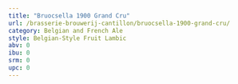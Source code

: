 ```yaml
---
title: "Bruocsella 1900 Grand Cru"
url: /brasserie-brouwerij-cantillon/bruocsella-1900-grand-cru/
category: Belgian and French Ale
style: Belgian-Style Fruit Lambic
abv: 0
ibu: 0
srm: 0
upc: 0
---
```


